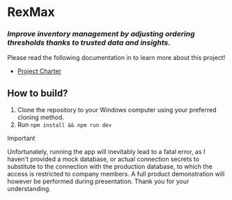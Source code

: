 # RexMax
### *Improve inventory management by adjusting ordering thresholds thanks to trusted data and insights.*

Please read the following documentation in to learn more about this project!
- [Project Charter](https://github.com/mathiskakal/moonshot/blob/4c0d15d1f57055739b8938ce3dd76de7baa3455a/documents/project-charter.md)

## How to build?

1. Clone the repository to your Windows computer using your preferred cloning method.
2. Run `npm install && npm run dev`

> [!IMPORTANT]
> Unfortunately, running the app will inevitably lead to a fatal error, as I haven't provided a mock database, or actual connection secrets to substitute to the connection with the production database, to which the access is restricted to company members. A full product demonstration will however be performed during presentation. Thank you for your understanding.
